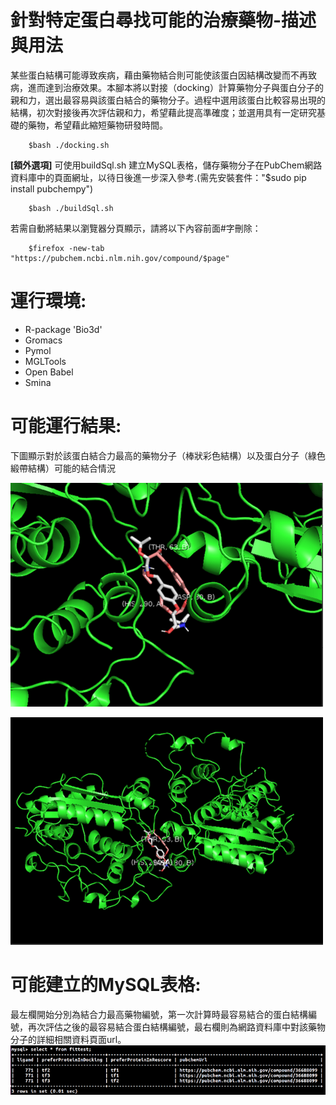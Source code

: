 # 針對特定蛋白尋找可能的治療藥物-描述與用法
某些蛋白結構可能導致疾病，藉由藥物結合則可能使該蛋白因結構改變而不再致病，進而達到治療效果。本腳本將以對接（docking）計算藥物分子與蛋白分子的親和力，選出最容易與該蛋白結合的藥物分子。過程中選用該蛋白比較容易出現的結構，初次對接後再次評估親和力，希望藉此提高準確度；並選用具有一定研究基礎的藥物，希望藉此縮短藥物研發時間。
        
        $bash ./docking.sh

**[額外選項]**  可使用buildSql.sh 建立MySQL表格，儲存藥物分子在PubChem網路資料庫中的頁面網址，以待日後進一步深入參考.(需先安裝套件："$sudo pip install pubchempy")
        
        $bash ./buildSql.sh

若需自動將結果以瀏覽器分頁顯示，請將以下內容前面#字刪除：

        $firefox -new-tab "https://pubchem.ncbi.nlm.nih.gov/compound/$page"

# 運行環境:

  * R-package 'Bio3d'
  * Gromacs
  * Pymol
  * MGLTools
  * Open Babel
  * Smina

# 可能運行結果:

下圖顯示對於該蛋白結合力最高的藥物分子（棒狀彩色結構）以及蛋白分子（綠色緞帶結構）可能的結合情況

![tf1Lig771](output/tf1Lig771.png)

![tf1Lig771Far](output/tf1Lig771Far.png)


# 可能建立的MySQL表格:
最左欄開始分別為結合力最高藥物編號，第一次計算時最容易結合的蛋白結構編號，再次評估之後的最容易結合蛋白結構編號，最右欄則為網路資料庫中對該藥物分子的詳細相關資料頁面url。
![buildSql](output/buildSql.png)



